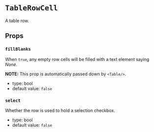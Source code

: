 `TableRowCell`
==============

A table row.

Props
-----

### `fillBlanks`

When `true`, any empty row cells will be filled with a text element saying *None*.

**NOTE:** This prop is automatically passed down by `<Table/>`.

- type: bool
- default value: `false`


### `select`

Whether the row is used to hold a selection checkbox.

- type: bool
- default value: `false`

